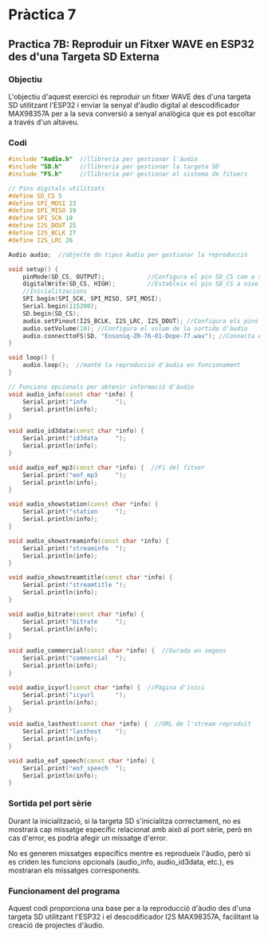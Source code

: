 # Pràctica 7

## Practica 7B: Reproduir un Fitxer WAVE en ESP32 des d'una Targeta SD Externa

### Objectiu

L'objectiu d'aquest exercici és reproduir un fitxer WAVE des d'una targeta SD utilitzant l'ESP32 i enviar la senyal d'àudio digital al descodificador MAX98357A per a la seva conversió a senyal analògica que es pot escoltar a través d'un altaveu.

### Codi

```cpp
#include "Audio.h"  //llibreria per gestionar l'àudio
#include "SD.h"     //llibreria per gestionar la targeta SD
#include "FS.h"     //llibreria per gestionar el sistema de fitxers

// Pins digitals utilitzats
#define SD_CS 5         
#define SPI_MOSI 23     
#define SPI_MISO 19     
#define SPI_SCK 18      
#define I2S_DOUT 25     
#define I2S_BCLK 27     
#define I2S_LRC 26      

Audio audio;  //objecte de tipus Audio per gestionar la reproducció

void setup() { 
    pinMode(SD_CS, OUTPUT);            //Configura el pin SD_CS com a sortida
    digitalWrite(SD_CS, HIGH);         //Estableix el pin SD_CS a nivell alt (desactiva la targeta SD)
    //Inicialitzacions
    SPI.begin(SPI_SCK, SPI_MISO, SPI_MOSI); 
    Serial.begin(115200);            
    SD.begin(SD_CS);                  
    audio.setPinout(I2S_BCLK, I2S_LRC, I2S_DOUT); //Configura els pins per a la sortida I2S
    audio.setVolume(10); //Configura el volum de la sortida d'àudio
    audio.connecttoFS(SD, "Ensoniq-ZR-76-01-Dope-77.wav"); //Connecta el sistema de fitxers SD i el fitxer WAVE
} 

void loop() { 
    audio.loop();  //manté la reproducció d'àudio en funcionament
} 

// Funcions opcionals per obtenir informació d'àudio
void audio_info(const char *info) { 
    Serial.print("info        "); 
    Serial.println(info); 
}

void audio_id3data(const char *info) { 
    Serial.print("id3data     ");
    Serial.println(info); 
}

void audio_eof_mp3(const char *info) {  //Fi del fitxer
    Serial.print("eof_mp3     ");
    Serial.println(info); 
}

void audio_showstation(const char *info) { 
    Serial.print("station     ");
    Serial.println(info); 
}

void audio_showstreaminfo(const char *info) { 
    Serial.print("streaminfo  ");
    Serial.println(info); 
}

void audio_showstreamtitle(const char *info) { 
    Serial.print("streamtitle ");
    Serial.println(info); 
}

void audio_bitrate(const char *info) { 
    Serial.print("bitrate     ");
    Serial.println(info); 
}

void audio_commercial(const char *info) {  //Durada en segons
    Serial.print("commercial  ");
    Serial.println(info); 
}

void audio_icyurl(const char *info) {  //Pàgina d'inici
    Serial.print("icyurl      ");
    Serial.println(info); 
}

void audio_lasthost(const char *info) {  //URL de l'stream reproduït
    Serial.print("lasthost    ");
    Serial.println(info); 
}

void audio_eof_speech(const char *info) { 
    Serial.print("eof_speech  ");
    Serial.println(info); 
}
```

### Sortida pel port sèrie

Durant la inicialització, si la targeta SD s'inicialitza correctament, no es mostrarà cap missatge específic relacionat amb això al port sèrie, però en cas d'error, es podria afegir un missatge d'error.

No es generen missatges específics mentre es reprodueix l'àudio, però si es criden les funcions opcionals (audio_info, audio_id3data, etc.), es mostraran els missatges corresponents.

### Funcionament del programa

Aquest codi proporciona una base per a la reproducció d'àudio des d'una targeta SD utilitzant l'ESP32 i el descodificador I2S MAX98357A, facilitant la creació de projectes d'àudio.